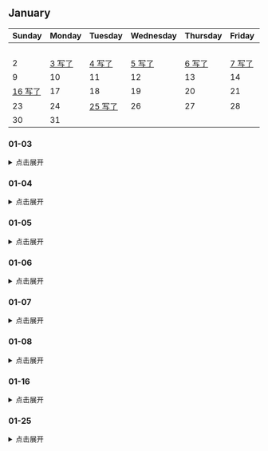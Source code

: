 ## January

| Sunday             | Monday            | Tuesday            | Wednesday         | Thursday          | Friday            | Saturday          |
| ------------------ | ----------------- | ------------------ | ----------------- | ----------------- | ----------------- | ----------------- |
|                    |                   |                    |                   |                   |                   | 1                 |
| 2                  | [3 写了](#_01-03) | [4 写了](#_01-04)  | [5 写了](#_01-05) | [6 写了](#_01-06) | [7 写了](#_01-07) | [8 写了](#_01-08) |
| 9                  | 10                | 11                 | 12                | 13                | 14                | 15                |
| [16 写了](#_01-16) | 17                | 18                 | 19                | 20                | 21                | 22                |
| 23                 | 24                | [25 写了](#_01-25) | 26                | 27                | 28                | 29                |
| 30                 | 31                |                    |                   |                   |                   |                   |



### 01-03

<details>
    <summary>点击展开</summary>



今天突发奇想，想做一下学习记录，当作小日记之类的（主要是想和博客分开，博客记录的都是一些专题，这里更想分享记录一些好玩的有趣的或者提高生产力的东西），一方面可以看看自己学习的进度和效率，一方面通过日记也可以倒逼自己不摸鱼（尽量...

#### Github连续贡献记录

Github连续贡献记录：可以统计总贡献/当前连续贡献天数/最长连续贡献天数，倒逼自己每天都记录的神器

项目地址：https://github.com/DenverCoder1/github-readme-streak-stats

md生成器：http://github-readme-streak-stats.herokuapp.com/demo/

使用方式：生成器里username改成自己的github名字，其他的按个人喜好修改，把markdown复制到你的md里就完事了

#### vscode快速生成github readme目录

vscode快速生成github readme的目录：https://github.com/yzhang-gh/vscode-markdown
1. vscode里搜索拓展：markdown all in one

2. 用vscode打开md，右键找命令面板（或`ctrl+shift+p`）

   <img src="https://cdn.jsdelivr.net/gh/vvmdx/myImageForPicgo@main//img/image-20220105124111665.png" width=60%/>

3. 点击创建目录即可

>  各级标题多了可以试试

注：标题内含空格的话，生成的目录跳转标志里面也会包含空格，但是在GFW内空格会变为`-`，导致跳转不了

例如

标题：`Github is Good` 

目录：`[Github is Good](#Github is Good)`

Github的索引以url呈现：`https//github.com/user/repo#Github-is-Good`，因此会找不到`Github-is-Good`这个跳转锚点

#### github和本地git远程关联

1. github新建个仓库

2. 本地新建个文件夹，路径不带中文

3. 文件夹下打开git cmd，`git init`

4. 与远程仓库绑定

   - ssh：` git remote add origin git@github.com:vvmdx/myDiary.git`
   - https：` git remote add origin https://github.com/vvmdx/myDiary.git`

   - 我ssh整完了连不上，在合并仓库的时候会报

     ```bash
     $ git pull --rebase origin main
     
     ssh: connect to host github.com port 22: Connection timed out
     fatal: Could not read from remote repository.
     
     Please make sure you have the correct access rights
     and the repository exists.
     ```

     查了下，改成https就好了，修改步骤：

     - 移除远程仓库配置 `git remote rm origin` 
     - 重新添加 ` git remote add origin https://github.com/vvmdx/myDiary.git`

5. 查看远程仓库：

   ```bash
   $ git remote -v
   origin  https://github.com/vvmdx/myDiary.git (fetch)
   origin  https://github.com/vvmdx/myDiary.git (push)
   ```

6. 拉取

   ```bash
   $ git pull origin main
   remote: Enumerating objects: 3, done.
   remote: Counting objects: 100% (3/3), done.
   remote: Total 3 (delta 0), reused 0 (delta 0), pack-reused 0
   Unpacking objects: 100% (3/3), 615 bytes | 55.00 KiB/s, done.
   From https://github.com/vvmdx/myDiary
    * branch            main       -> FETCH_HEAD
    * [new branch]      main       -> origin/main
   ```

7. 由于github现在默认是main分支，而本地git init的还是master分支，所以要改下

   - 新建分支`git checkout -b main`
   - 合并分支`git merge master`

8. 把所有东西添加到缓存区 `git add .`

9. 查看仓库和缓存区哪里不一样（修改了的意思）`git status`

10. 提交到本地 `git commit -m '随便写'`

11. 推送到远程 `git push origin main`

#### 继续整理sql注入专题总结（到时更新到博客上

今天总算把报错注入全搞定了，之前还真不知道居然有这么多种姿势，总结了一下其实很多都是因为各种函数的参数格式不正确导致的，或许将来某一天有新的函数的时候，也可以按这个方式找找新的利用姿势也说不定

</details>

### 01-04

<details>
    <summary>点击展开</summary>


#### Github readme 部分折叠

因为想着一篇日记还挺不少的，想到之前好像在github的readme看别人有代码折叠的功能，于是想着能不能把内容折叠起来方便找，就搜了一下，没想到还真的可以，不过typora的md语法和github的GFW还是有点区别的，这个虽然在github的readme上可以折叠，但是在typora里面是不可以折叠的，究其原因应该是typora的折叠属于h5标签，而h5标签里不支持md语法导致的吧（我猜的


格式：

```html
<details>
    <summary>点击展开</summary>
    markdown...
</details>
```

如果是在typora里编辑的话，就不用在html块里写了，这是md和GFW语法差异导致的

<img src="https://cdn.jsdelivr.net/gh/vvmdx/myImageForPicgo@main//img/image-20220104101045890.png" width=60% />

其实上面也属于优化的一部分...不过图都截了，懒得改标题了

#### Github连续贡献样式优化

修改了1月3日记中提到的，放在最上面的连续贡献展示，我嫌之前的太小，而且没居中

```
# 修改前生成器生成的md如下
[![GitHub Streak](https://github-readme-streak-stats.herokuapp.com/?user=vvmdx&theme=gruvbox&date_format=%5BY.%5Dn.j)](https://git.io/streak-stats)

# 原版点击后会跳转到项目地址 https://git.io/streak-stats，这里也去掉了
# 添加了大小控制、居中
<div align=center>

<img src="https://github-readme-streak-stats.herokuapp.com/?user=vvmdx&theme=gruvbox&date_format=%5BY.%5Dn.j" width=120%/>
</div>
```

#### markdown日历+锚点

添加了一个日历，一月下面那个，本来想找个日历的插件，或者看看有没有markdown支持的原生语法，不过没找着，，直接用插入表格的形式作为日历吧...（莫名还挺合适的u1s1）

插入表格后还有一个，就是可以直接点击日历某一天跳转到详细日记的地方，这里用md原生的页内跳转好像有时不太行

```
# md原生的页内跳转，其实和普通的超链接是一样的，标题就是需要跳转到的地方
[名字](#标题)
# 这里使用锚点来跳转，问题会少一些
1. 在页面任一位置插入锚点 <span id="随便写"></span>
	这里用<div id=""></div>或者<a id=""></a>都可以，重点在于id
2. 使用[名字](#id) id为随便写的内容
3. github的readme里点击即可跳转，typora里要按住ctrl再点击
```

#### github代码贡献图

也就是最上面的第二个图，来自于github的代码贡献图，官方没有直接提供api，不过有获取贡献量的接口和js，因此各路大神也整了不少花里胡哨的，虽然我也想整，但是大多是用在博客里的，放github的readme里属实是ntr，不过还是记录一下，说不定什么时候就开始玩起来了呢

本文用的：https://github.com/2016rshah/githubchart-api

大神博客自己整的：https://zfe.space/post/hexo-githubcalendar.html

Github上高star的项目1：https://github.com/Bloggify/github-calendar

Github上高star的项目2：https://github.com/sallar/github-contributions-chart

顺便授人鱼不如授人与渔，GitHub搜索关键字：github calendar、github chart、github contribution大概就能搜到了

</details>

### 01-05

<details>
    <summary>点击展开</summary>


本来打算年后入职的，昨晚导师联系后建议年前过去，遂要在一周内买机票、找房子、找找厚衣服（上海比广州冷多了...），还得和学院申请出省，收拾宿舍（大概下学期也不怎么回来了吧），虽然不是第一次实习了，但确实是第一次正儿八经的独自在外面生活，还是有点慌的

昨晚东西整一半去打球了，其实是想把个人日记搭到我的vps上的，今天看看能不能整完

#### 在云服务器上搭建个人云笔记/博客

腾讯云+PuTTY+宝塔

**腾讯云**

使用远程软件登录云服务器，看[官方文档](https://cloud.tencent.com/document/product/1207/44578)就行，十分详细

**PuTTY**

按上面的官方文档搞，不用下载msi去安装，直接下个putty.exe就行

**宝塔**

云服务器安装宝塔官方文档：https://www.bt.cn/admin/servers

1. 登录云服务器切换到root

2. 执行`yum install -y wget && wget -O install.sh http://download.bt.cn/install/install_6.0.sh && sh install.sh ed8484bec`安装

3. 完了会给你个登录的url、username、password

   ![image-20220105205054845](https://cdn.jsdelivr.net/gh/vvmdx/myImageForPicgo@main//img/image-20220105205054845.png)

4. 腾讯云控制台防火墙添加规则

   <img src="https://cdn.jsdelivr.net/gh/vvmdx/myImageForPicgo@main//img/image-20220105205807669.png" width=60%/>

   

5. 将第3步的外网面板地址复制到浏览器访问

6. 使用第3步给的账密登录，首次登录要先绑定宝塔账号

7. 登录后会让你选LNMP或者LAMP一键安装，这个看你自己，我因为只是想搭个博客就没选

8. 左边栏 >> 面板设置：修改面板用户和面板密码

   > 修改用户密码记得先保存一下默认的，因为修改其中一个会直接退出并重新登录，要是没有先保存好另一个就麻烦了
   >
   > 若没有保存默认账密，可以登录vps后`su root`切换到root下，`bt`命令查看默认信息（14）
   >
   > ![image-20220106100435225](https://cdn.jsdelivr.net/gh/vvmdx/myImageForPicgo@main//img/image-20220106100435225.png)

9. 今天先整到这...剩下的明天继续

</details>



### 01-06

<details>
    <summary>点击展开</summary>
 

#### （续）在云服务器上搭建个人云笔记/博客

腾讯云+PuTTY+宝塔

+腾讯云域名+docify

**腾讯云域名**

1. 直接上官网找一个喜欢的买就是了 https://dnspod.cloud.tencent.com/

2. [域名注册指引官方文档](https://cloud.tencent.com/document/product/242/49743)

3. 买完就按照提示一步一步搞

   ![image-20220106103707531](https://cdn.jsdelivr.net/gh/vvmdx/myImageForPicgo@main//img/image-20220106103707531.png)

4. [域名实名认证](https://console.cloud.tencent.com/domain/all-domain)

5. [将域名指向一个ip](https://cloud.tencent.com/document/product/302/3449)

6. 解析生效需要等待一段时间，等待过后`ping 域名`，若ip为你的vps ip，则解析生效

7. [备案流程](https://cloud.tencent.com/document/product/243/18909)



#### Git push报错

```bash
error: failed to push some refs to ...
hint: Updates were rejected because a pushed branch tip is behind its remote counterpart.
```

原因：本地分支落后于远程分支，

1. 初始化仓库时同时生成了readme.md，而本地仓库没有这个提交记录，因此会落后于远程分支（远程有一个readme.md的commit）
2. 自己在github上手动修改了仓库，而本地仓库也不知道远程有修改，导致落后于远程分支（我就是手动在github上编辑readme.md并commit，导致本地push不上去）

解决：

1. 合并分支 `git pull --rebase origin main`
2. 可能需要一个 `git rebase --continue`，具体看命令执行后的提示
3. 完成了就可以正常操作了



#### python开启http服务却访问不了

在vps上用`python3 -m http.server [port]`（port为可选参数）开启一个http服务，公网访问`http://ip:8000`（8000为默认端口，如果不指定port的话）即可访问

若访问不了

1. ping你的ip看看能不能ping通

2. ping得通：检查腾讯云的防火墙规则，有没有放行8000端口，没有的话按前面配宝塔8888端口的方式配置

3. 放行后还是访问不了：机器本身的防火墙问题，关闭即可

   > 注意centos 7开始，防火墙叫firewall而不是iptables

   - 查看防火墙 `systemctl status firewalld`，若有绿色的`active(running)`则表示防火墙已开启
   - 关闭防火墙 `systemctl stop firewalld`，查看状态，若为`inactive(dead)`则表示已关闭
   - 取消开启启动防火墙 `systemctl disable firewalld`

4. 到这就可以正常访问python开启的http服务了



#### Linux查看端口占用并杀进程

1. 查看端口使用情况：`netstat -anp`

2. 查看端口对应的应用程序：`lsof -i:[port]`

3. 杀进程：`kill -9 [pid]`

   > `kill -sig pid`
   >
   > sig为signal，意思为发信号给进程的意思
   >
   > | 信号名 | 数字 | 描述             |
   > | ------ | ---- | ---------------- |
   > | INT    | 2    | =ctrl+c 结束进程 |
   > | QUIT   | 3    | =ctrl+\ 结束进程 |
   > | KILL   | 9    | 强杀             |



#### Xshell免费版

下载链接：https://www.netsarang.com/en/free-for-home-school/

填写名字和邮箱后会把下载链接发到邮箱里

打开xshell后，【文件】 => 【新建】 => 随便填个名称，主机为公网ip => 确定后登录即可（我用的是账密登录）

<img src="https://cdn.jsdelivr.net/gh/vvmdx/myImageForPicgo@main//img/image-20220106195609015.png" width=80% />



#### Centos7安装npm

[nodejs中文官网](http://nodejs.cn/)

[npm淘宝镜像](https://npm.taobao.org/mirrors/node)

```bash
# 1. wget下载node.js
wget https://npm.taobao.org/mirrors/node/v16.13.1/node-v16.13.1-linux-x64.tar.gz
# 2. 解压
tar -xvf node-v16.13.1-linux-x64.tar.gz
# 3. 重命名
mv node-v16.13.1-linux-x64 node
# 4. 移动文件夹（下错地方了...）
mv node /usr/local/node
# 5. 把压缩包删了
rm node-v16.13.1-linux-x64.tar.gz
# 6. 配环境变量
vi /etc/profile
	# i进入编辑模式 文件最后添加
	export NODE_HOME=/usr/local/node
	export PATH=$NODE_HOME/bin:$PATH
	# esc退出编辑模式 :wq保存并退出
# 7. 刷新配置
source /etc/profile
# 8. 查看版本，有就完事
node -v
v16.13.1
npm -v
8.1.2
```



</details>



### 01-07

<details>
    <summary>点击展开</summary>
 

#### CentOS-7安装Nginx

Nginx下载官网：https://nginx.org/en/download.html

1. 切换到`usr/local`

   `cd /usr/local`

2. 下载nginx压缩包

   `wget https://nginx.org/download/nginx-1.20.2.tar.gz`

3. 解压

   `tar -zxvf nginx-1.20.2.tar.gz`

4. 删除压缩包

   `rm nginx-1.20.2.tar.gz`

5. 进入目录`/usr/local/nginx-1.20.2`，编译安装

   `./configure --prefix=usr/local/nginx`

   `make&&make install`

6. 切换到nginx目录，可以发现其下有了4个目录`conf  html  logs  sbin`

7. 进入`/usr/local/sbin`，执行`./nginx`即开启了nginx服务



#### （续）在云服务器上搭建个人云笔记/博客

**docsify**

官网：https://docsify.js.org/#/zh-cn/  （官网就是用docify做的，可以看到页面还是很清爽的）

docsify命令行文档：https://github.com/docsifyjs/docsify-cli

1. 全局安装

   `npm i docsify-cli -g`

2. 初始化项目

   `docsify init ./docs`

3. 部署到nginx上

   ```
   # 这是docsify官方文档推荐的，这个alias字段不知道是啥，实测会导致访问后403，将alias修改为root就可以了（nginx默认就是root）
   server {
     listen 80;
     server_name  your.domain.com;
   
     location / {
       alias /path/to/dir/of/docs/;
       index index.html;
     }
   }
   ```

4. 上传笔记文件

   ```bash
   # scp文件上传 或者用宝塔也行
   # scp 本地文件地址 vps账号@vps公网ip:服务器文件地址
   scp README.md root@x.x.x.x:/home/diary/docs/README.md
   然后输入vps密码就可以了
   ```

   

#### Nginx部署docsify出现403

1. 启动用户和工作用户不一样

   ```bash
   [root@VM-8-17-centos ~]# ps -ef|grep nginx
   root      635630       1  0 11:46 ?        00:00:00 nginx: master process ./nginx
   nobody    786935  635630  0 21:55 ?        00:00:00 nginx: worker process
   root      786985  779686  0 21:55 pts/0    00:00:00 grep --color=auto nginx
   ```

   可以看到`worker process`是nobody而启动用户是root

   修改配置文件`vi /usr/local/nginx/conf/nginx.conf`，第一行的`#user nobody`改为`user root`

   修改后进入`/usr/local/sbin`目录，执行`./nginx -s reload`重新加载

2. web目录权限问题

   修改权限`chmod -R 777 web目录`

   修改完了同样进入`/usr/local/sbin`目录，执行`./nginx -s reload`重新加载

3. 参考：[CSDN博客](https://blog.csdn.net/qq_35843543/article/details/81561240)



> 很烦，1.7写的日记打王者打着打着忘记commit了，导致连续commit记录又断掉了



</details>





### 01-08

<details>
    <summary>点击展开</summary>
 

#### vps+docsify域名访问和ip访问不一致问题

昨晚留下来的问题，部署项目后通过ip可以立即访问到，但是通过域名没办法立即访问（依旧是默认页面）

但是早上重新尝试的时候发现又同步了，不太明白原因



#### 解决windows下docsify通过npm全局安装命令行不生效的问题

其实这是一个通用的问题，当使用`npm install [package] -g`全局安装后，会在`nodejs/node_global`下生成几个文件例如

![image-20220108105151284](https://cdn.jsdelivr.net/gh/vvmdx/myImageForPicgo@main//img/image-20220108105151284.png)

因此需要将该路径添加到环境变量 >> Path中即可

![image-20220108110402230](D:\hexo\themes\pure\source\images\README\image-20220108110402230.png)

#### Windows右键新建添加Markdown选项

参考：[CSDN博客](https://blog.csdn.net/qq_39309348/article/details/108627819)

win+r 输入 regedit 打开注册表

1. 找到`计算机\HKEY_CLASSES_ROOT\.md`，修改默认值为`typora.md`
2. 在`计算机\HKEY_CLASSES_ROOT\.md`下新建项`ShellNew`
3. 在`计算机\HKEY_CLASSES_ROOT\.md\ShellNew`下新建字符串值为`NullFile`，修改值为`typora.md`
4. 完事右键就有新建markdown file了



#### Docsify个性化

今天几乎一整天都在搞这个了，到晚上终于基本搞定了，本来想白天搞完晚上回宿舍收东西，没想到插件研究了好久，等过几天安顿下来再写个教程吧



</details>

### 01-16<span id='0116'></span>

<details>
    <summary>点击展开</summary>



#### windows设置文件关联（使用某默认应用打开某文件类型）

源于公司的网会ban掉一些国外的官网下载，有些应用软件管家并没有即时更新，因此要从自己的电脑拷贝文件过来，但是拷贝的文件往往没有配置环境变量和注册表，因此需要手动设置默认打开

1. ctrl+s 默认应用

   <img src="D:\hexo\themes\pure\source\images\January\image-20220116120322896.png" width=80%/>

2. 打开“按文件类型指定默认应用”

3. 找到 “.md” ，将其右边的应用设置为typora（其他类型文件同理）

</details>



### 01-25<span id="0125"></span>

<details>
    <summary>点击展开</summary>



#### Git Bash一个报错

报错内容：

```
error: fsmonitor_ipc__send_query: unspecified error on '.git/fsmonitor--daem'
```

参考StackOverflow：https://stackoverflow.com/questions/68915288/git-bash-error-fsmonitor-ipc-send-query

大概就是开个任务管理器，把里面Git的进程都结束掉就行（亲测可行）

#### Git Bash在pull时另一个报错

报错内容：执行`git pull origin main`时的警告

```
warning: Pulling without specifying how to reconcile divergent branches is
discouraged. You can squelch this message by running one of the following
commands sometime before your next pull:

  git config pull.rebase false  # merge (the default strategy)
  git config pull.rebase true   # rebase
  git config pull.ff only       # fast-forward only

You can replace "git config" with "git config --global" to set a default
preference for all repositories. You can also pass --rebase, --no-rebase,
or --ff-only on the command line to override the configured default per
invocation.
```

解决：先`git config --global pull.ff only`再`git pull origin main`

参考：[StackOverflow](https://stackoverflow.com/questions/65971134/warning-pulling-without-specifying-how-to-reconcile-divergent-branches-is-disco)、[CSDN](https://blog.csdn.net/wq6ylg08/article/details/114106272)

#### Docsify三连

和hexo差不多，只不过多了在本地push，服务器pull的步骤

1. 本地修改并提交到github

   ```bash
   git add .
   git commit -m '2022/MM/DD first commit'
   git push origin main
   ```

   

2. 服务器拉取

   ```bash
   git pull origin main
   # 有可能报错，则先执行下面这句
   git config --global pull.ff only
   ```

   

3. Nginx重启

   ```bash
   cd /usr/local/nginx/sbin
   ./nginx -s stop
   ./nginx
   ```

   

</details>



